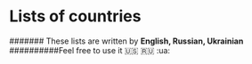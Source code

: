 # Lists of countries 
####### These lists are written by **English, Russian, Ukrainian**
##########Feel free to use it :us: :ru: :ua:

